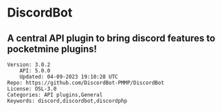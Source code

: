 # DiscordBot
## A central API plugin to bring discord features to pocketmine plugins!
```properties
Version: 3.0.2
    API: 5.0.0
    Updated: 04-09-2023 19:10:28 UTC
Repo: https://github.com/DiscordBot-PMMP/DiscordBot
License: OSL-3.0
Categories: API plugins,General
Keywords: discord,discordbot,discordphp
```